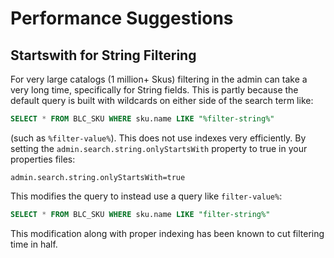 # Performance Suggestions

## Startswith for String Filtering

For very large catalogs (1 million+ Skus) filtering in the admin can take a very long time, specifically for String fields. This is partly because the default query is built with wildcards on either side of the search term like:

```sql
SELECT * FROM BLC_SKU WHERE sku.name LIKE "%filter-string%"
```

(such as `%filter-value%`). This does not use indexes very efficiently. By setting the `admin.search.string.onlyStartsWith` property to true in your properties files:

```
admin.search.string.onlyStartsWith=true
```

This modifies the query to instead use a query like `filter-value%`:

```sql
SELECT * FROM BLC_SKU WHERE sku.name LIKE "filter-string%"
```

This modification along with proper indexing has been known to cut filtering time in half.
